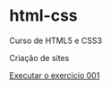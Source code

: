 # html-css
 Curso de HTML5 e CSS3

Criação de sites

<a href="https://leandrogonsalves.github.io/html-css/exercicio/ex002/index.html">Executar o exercicio 001</a>